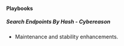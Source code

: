
#### Playbooks
##### Search Endpoints By Hash - Cybereason
- Maintenance and stability enhancements.
